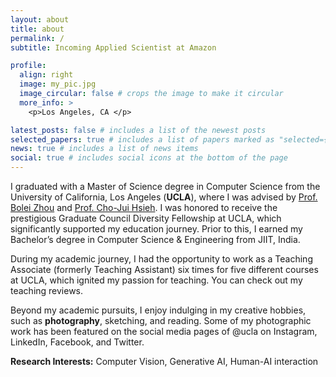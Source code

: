 ```yaml
---
layout: about
title: about
permalink: /
subtitle: Incoming Applied Scientist at Amazon

profile:
  align: right
  image: my_pic.jpg
  image_circular: false # crops the image to make it circular
  more_info: >
    <p>Los Angeles, CA </p>

latest_posts: false # includes a list of the newest posts
selected_papers: true # includes a list of papers marked as "selected={true}"
news: true # includes a list of news items
social: true # includes social icons at the bottom of the page
---
```


I graduated with a Master of Science degree in Computer Science from the University of California, Los Angeles (**UCLA**), where I was advised by [Prof. Bolei Zhou](https://boleizhou.github.io/lab/) and [Prof. Cho-Jui Hsieh](https://web.cs.ucla.edu/~chohsieh/). I was honored to receive the prestigious Graduate Council Diversity Fellowship at UCLA, which significantly supported my education journey. Prior to this, I earned my Bachelor’s degree in Computer Science & Engineering from JIIT, India.

During my academic journey, I had the opportunity to work as a Teaching Associate (formerly Teaching Assistant) six times for five different courses at UCLA, which ignited my passion for teaching. You can check out my teaching reviews.

Beyond my academic pursuits, I enjoy indulging in my creative hobbies, such as **photography**, sketching, and reading. Some of my photographic work has been featured on the social media pages of @ucla on Instagram, LinkedIn, Facebook, and Twitter.

**Research Interests:** Computer Vision, Generative AI, Human-AI interaction
